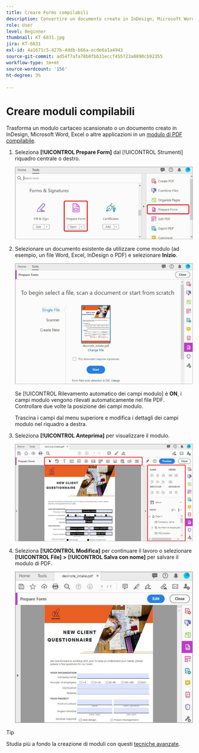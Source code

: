 ```yaml
---
title: Creare Forms compilabili
description: Convertire un documento creato in InDesign, Microsoft Word o Excel in un modulo di PDF compilabile
role: User
level: Beginner
thumbnail: KT-6831.jpg
jira: KT-6831
exl-id: 4a1671c5-427b-4ddb-b66a-ecde6a1a4943
source-git-commit: ad54f7afa78b0fbb31eccf455723a8890cb92355
workflow-type: tm+mt
source-wordcount: '156'
ht-degree: 3%

---
```


# Creare moduli compilabili

Trasforma un modulo cartaceo scansionato o un documento creato in InDesign, Microsoft Word, Excel o altre applicazioni in un [modulo di PDF compilabile](https://www.adobe.com/it/acrobat/online/sign-pdf.html).

1. Seleziona **[!UICONTROL Prepare Form]** dal [!UICONTROL Strumenti] riquadro centrale o destro.

   ![Modulo fase 1](../assets/Form_1.png)

1. Selezionare un documento esistente da utilizzare come modulo (ad esempio, un file Word, Excel, InDesign o PDF) e selezionare **Inizio**.

   ![Modulo fase 2](../assets/Form_2.png)

   Se [!UICONTROL Rilevamento automatico dei campi modulo] è **ON**, i campi modulo vengono rilevati automaticamente nel file PDF. Controllare due volte la posizione dei campi modulo.

   Trascina i campi dal menu superiore e modifica i dettagli dei campi modulo nel riquadro a destra.

1. Seleziona **[!UICONTROL Anteprima]** per visualizzare il modulo.

   ![Modulo - Fase 3](../assets/Form_3.png)

1. Seleziona **[!UICONTROL Modifica]** per continuare il lavoro o selezionare **[!UICONTROL File]** **>** **[!UICONTROL Salva con nome]** per salvare il modulo di PDF.

   ![Modulo - Fase 4](../assets/Form_4.png)

>[!TIP]
>
>Studia più a fondo la creazione di moduli con questi [tecniche avanzate](../advanced-tasks/advancedforms.md).